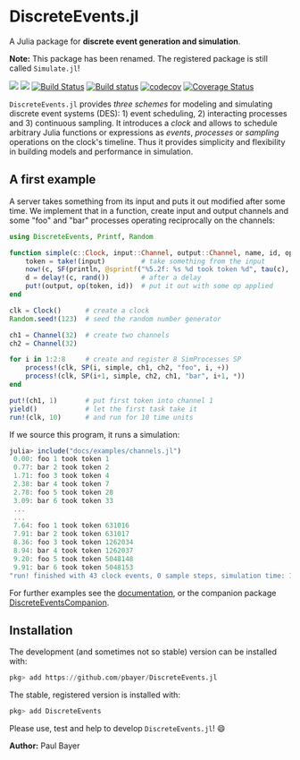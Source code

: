 # DiscreteEvents.jl

A Julia package for **discrete event generation and simulation**.

**Note:** This package has been renamed. The registered package is still called `Simulate.jl`!

[![](https://img.shields.io/badge/docs-stable-blue.svg)](https://pbayer.github.io/DiscreteEvents.jl/v0.2.0/)
[![](https://img.shields.io/badge/docs-dev-blue.svg)](https://pbayer.github.io/DiscreteEvents.jl/dev)
[![Build Status](https://travis-ci.com/pbayer/DiscreteEvents.jl.svg?branch=master)](https://travis-ci.com/pbayer/DiscreteEvents.jl)
[![Build status](https://ci.appveyor.com/api/projects/status/2emtqb9auk2y1fsh/branch/master?svg=true)](https://ci.appveyor.com/project/pbayer/discreteevents-jl/branch/master)
[![codecov](https://codecov.io/gh/pbayer/DiscreteEvents.jl/branch/master/graph/badge.svg)](https://codecov.io/gh/pbayer/DiscreteEvents.jl)
[![Coverage Status](https://coveralls.io/repos/github/pbayer/DiscreteEvents.jl/badge.svg?branch=master)](https://coveralls.io/github/pbayer/DiscreteEvents.jl?branch=master)

`DiscreteEvents.jl` provides *three schemes* for modeling and simulating discrete event systems (DES): 1) event scheduling, 2) interacting processes and 3) continuous sampling. It introduces a *clock* and allows to schedule arbitrary Julia functions or expressions as *events*, *processes* or *sampling* operations on the clock's timeline. Thus it provides simplicity and flexibility in building models and performance in simulation.

## A first example

A server takes something from its input and puts it out modified after some time. We implement that in a function, create input and output channels and some "foo" and "bar" processes operating reciprocally on the channels:  

```julia
using DiscreteEvents, Printf, Random

function simple(c::Clock, input::Channel, output::Channel, name, id, op)
    token = take!(input)         # take something from the input
    now!(c, SF(println, @sprintf("%5.2f: %s %d took token %d", tau(c), name, id, token)))
    d = delay!(c, rand())        # after a delay
    put!(output, op(token, id))  # put it out with some op applied
end

clk = Clock()      # create a clock
Random.seed!(123)  # seed the random number generator

ch1 = Channel(32)  # create two channels
ch2 = Channel(32)

for i in 1:2:8     # create and register 8 SimProcesses SP
    process!(clk, SP(i, simple, ch1, ch2, "foo", i, +))
    process!(clk, SP(i+1, simple, ch2, ch1, "bar", i+1, *))
end

put!(ch1, 1)       # put first token into channel 1
yield()            # let the first task take it
run!(clk, 10)      # and run for 10 time units
```

If we source this program, it runs a simulation:

```julia
julia> include("docs/examples/channels.jl")
 0.00: foo 1 took token 1
 0.77: bar 2 took token 2
 1.71: foo 3 took token 4
 2.38: bar 4 took token 7
 2.78: foo 5 took token 28
 3.09: bar 6 took token 33
 ...
 ...
 7.64: foo 1 took token 631016
 7.91: bar 2 took token 631017
 8.36: foo 3 took token 1262034
 8.94: bar 4 took token 1262037
 9.20: foo 5 took token 5048148
 9.91: bar 6 took token 5048153
"run! finished with 43 clock events, 0 sample steps, simulation time: 10.0"
```

For further examples see the [documentation](https://pbayer.github.io/DiscreteEvents.jl/dev),  or the companion package [DiscreteEventsCompanion](https://github.com/pbayer/DiscreteEventsCompanion.jl).

## Installation

The development (and sometimes not so stable) version can be installed with:

```julia
pkg> add https://github.com/pbayer/DiscreteEvents.jl
```

The stable, registered version is installed with:

```julia
pkg> add DiscreteEvents
```

Please use, test and help to develop `DiscreteEvents.jl`! 😄

**Author:** Paul Bayer
